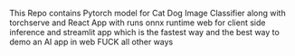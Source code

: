 
This Repo contains Pytorch model for Cat Dog Image Classifier along with torchserve and React App with runs onnx runtime web for client side inference and streamlit app which is the fastest way and the best way to demo an AI app in web FUCK all other ways
